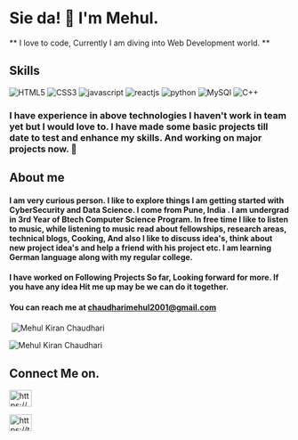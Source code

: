 # Sie da! 👋 I'm Mehul.

** I love to code, Currently I am diving into Web Development world. **

## Skills 

![HTML5](https://img.icons8.com/color/96/000000/html-5.png "HTML5") ![CSS3](https://img.icons8.com/color/96/000000/css3.png "CSS3") ![javascript](https://img.icons8.com/color/96/000000/javascript.png "Javascript")  ![reactjs](https://img.icons8.com/plasticine/100/000000/react.png "ReactJs")  ![python](https://img.icons8.com/color/96/000000/python.png "Python") ![MySQl](https://img.icons8.com/ios/100/4a90e2/mysql-logo.png "MySQL") ![C++](https://img.icons8.com/color/100/4a90e2/c-plus-plus-logo.png "C++") 

###  I have experience in above technologies I haven't work in team yet but I would love to. I have made some basic projects till date to test and enhance my skills. And working on major projects now. 🖖


## About me 
#### I am very curious person. I like to explore things I am getting started with CyberSecurity and Data Science. I come from Pune, India . I am undergrad in 3rd Year of Btech Computer Science Program. In free time I like to listen to music, while listening to music read about fellowships, research areas, technical blogs, Cooking, And also I like to discuss idea's, think about new project idea's and help a friend with his project etc. I am learning German language along with my regular college.

#### I have worked on Following Projects So far, Looking forward for more. If you have any idea Hit me up may be we can do it together.

#### You can reach me at [chaudharimehul2001@gmail.com](mailTo:chaudharimehul2001@gmail.com) 

<p>&nbsp;<img align="center" src="https://github-readme-stats.vercel.app/api?username=mehulkchaudhari&show_icons=true&locale=en" alt="Mehul Kiran Chaudhari" /></p>

<p><img align="center" src="https://github-readme-streak-stats.herokuapp.com/?user=mehulkchaudhari&" alt="Mehul Kiran Chaudhari" /></p>

## Connect Me on.
<a href="https://www.linkedin.com/in/mehul-chaudhari-3367b6174/" target="blank"><img align="center" src="https://icons8.com/icon/xuvGCOXi8Wyg/linkedin" alt="https://www.linkedin.com/in/mehul-chaudhari-3367b6174/" height="30" width="40" /></a>
</p>

<a href="https://twitter.com/MehulKChaudhari" target="blank"><img align="center" src= "https://icons8.com/icon/5MQ0gPAYYx7a/twitter"  alt="https://twitter.com/MehulKChaudhari" height="30" width="40" /></a>
</p>

